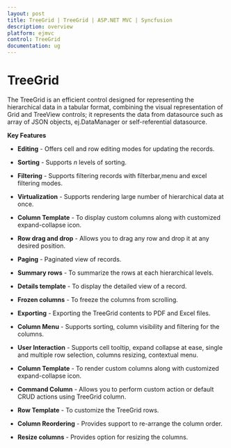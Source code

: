 ```yaml
---
layout: post
title: TreeGrid | TreeGrid | ASP.NET MVC | Syncfusion
description: overview
platform: ejmvc
control: TreeGrid
documentation: ug
---
```


# TreeGrid

The TreeGrid is an efficient control designed for representing the hierarchical data in a tabular format, combining the visual representation of Grid and TreeView controls; it represents the data from datasource such as array of JSON objects, ej.DataManager or self-referential datasource.

**Key Features**

* **Editing** - Offers cell and row editing modes for updating the records.

* **Sorting** - Supports _n_ levels of sorting.

* **Filtering** - Supports filtering records with filterbar,menu and excel filtering modes.

* **Virtualization** - Supports rendering large number of hierarchical data at once. 

* **Column Template** - To display custom columns along with customized expand-collapse icon.

* **Row drag and drop** - Allows you to drag any row and drop it at any desired position.

* **Paging** - Paginated view of records.

* **Summary rows** - To summarize the rows at each hierarchical levels.

* **Details template** - To display the detailed view of a record.

* **Frozen columns** - To freeze the columns from scrolling.

* **Exporting** - Exporting the TreeGrid contents to PDF and Excel files.

* **Column Menu** - Supports sorting, column visibility and filtering for the columns.

* **User Interaction** - Supports cell tooltip, expand collapse at ease, single and multiple row selection, columns resizing, contextual menu.

* **Column Template** - To render custom columns along with customized expand-collapse icon.

* **Command Column** - Allows you to perform custom action or default CRUD actions using TreeGrid column.

* **Row Template** - To customize the TreeGrid rows.

* **Column Reordering** - Provides support to re-arrange the column order.

* **Resize columns** - Provides option for resizing the columns.